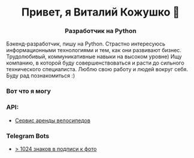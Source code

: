 <h1 align="center">Привет, я Виталий Кожушко 👋</h1>

<h3 align="center">Разработчик на Python</h3>

Бэкенд-разработчик, пишу на Python. 
Страстно интересуюсь информационными технологиями и тем, как они развивают бизнес.
Трудолюбивый, коммуникативные навыки на высоком уровне) Ищу компанию, в которой буду совершенствоваться и расти до 
сильного технического специалиста. Люблю свою работу и людей вокруг себя. Буду рад познакомиться :)

### Вот что я могу

### API:

- [Сервис аренды велосипедов](https://github.com/VitaliyKozhushko/rent_bike)

### Telegram Bots

- [> 1024 знаков в подписи к фото](https://github.com/VitaliyKozhushko/tel-bot-1)